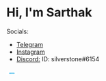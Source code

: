 
# Hi, I'm Sarthak



Socials:
- [Telegram](https://t.me/semlohsofficial)
- [Instagram](https://www.instagram.com/sarthak.zzz)
- [Discord:](https://discordapp.com/users/691999880377401383) ID: silverstone#6154


[<img src="https://raw.githubusercontent.com/sarthak-pokharel/sarthak-pokharel/master/public/hireMeButton-1.png" width="25"/>](https://www.upwork.com/freelancers/~01c6a814765c0300bf)


